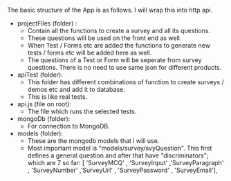
The basic structure of the App is as follows. I will wrap this into http api. 

- projectFiles (folder) : 
    - Contain all the functions to create a survey and all its questions.
    - These questions will be used on the front end as well.
    - When Test / Forms etc are added the functions to generate new tests / forms etc will be added here as well.
    - The questions of a Test or Form will be seperate from survey questions. There is no need to use same json for different products.
- apiTest (folder):
    - This folder has different combinations of function to create surveys / demos etc and add it to database. 
    - This is like real tests.
- api.js (file on root):
    - The file which runs the selected tests.
- mongoDb (folder):
    - For connection to MongoDB.
- models (folder):
    - These are the mongodb models that i will use.  
    - Most important model is "models/survey/svyQuestion". This first defines a general question and after that have "discriminators"; which are 7 so far: 
    [ 'SurveyMCQ' , 'SurveyInput' ,'SurveyParagraph' , 'SurveyNumber' ,'SurveyUrl' , 'SurveyPassword' , 'SurveyEmail'],  


